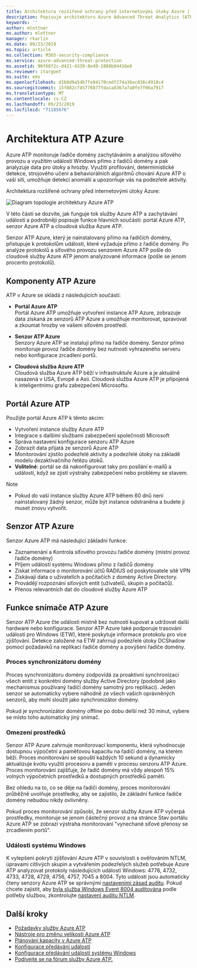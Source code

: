 ```yaml
---
title: Architektura rozšířené ochrany před internetovými útoky Azure | Microsoft Docs
description: Popisuje architekturu Azure Advanced Threat Analytics (ATP).
keywords: ''
author: mlottner
ms.author: mlottner
manager: rkarlin
ms.date: 09/23/2019
ms.topic: article
ms.collection: M365-security-compliance
ms.service: azure-advanced-threat-protection
ms.assetid: 90f68f2c-d421-4339-8e49-1888b84416e6
ms.reviewer: itargoet
ms.suite: ems
ms.openlocfilehash: d1b0d9a5db7fe94170cedf274a36ec036c4910c4
ms.sourcegitcommit: 15f882cf45776877fdaca8367a7a0fe7f06a7917
ms.translationtype: MT
ms.contentlocale: cs-CZ
ms.lasthandoff: 09/23/2019
ms.locfileid: "71185676"
---
```

# <a name="azure-atp-architecture"></a>Architektura ATP Azure

Azure ATP monitoruje řadiče domény zachytáváním a analýzou síťového provozu a využitím událostí Windows přímo z řadičů domény a pak analyzuje data pro útoky a hrozby. Využití profilování, deterministické detekce, strojového učení a behaviorálních algoritmů chování Azure ATP o vaší síti, umožňuje detekci anomálií a upozorňuje vás na podezřelé aktivity.

Architektura rozšířené ochrany před internetovými útoky Azure:

![Diagram topologie architektury Azure ATP](media/atp-architecture-topology.png)

V této části se dozvíte, jak funguje tok služby Azure ATP a zachytávání událostí a podrobněji popisuje funkce hlavních součástí: portál Azure ATP, senzor Azure ATP a cloudová služba Azure ATP. 

Senzor ATP Azure, který je nainstalovaný přímo na řadičích domény, přistupuje k protokolům událostí, které vyžaduje přímo z řadiče domény. Po analýze protokolů a síťového provozu senzorem Azure ATP pošle do cloudové služby Azure ATP jenom analyzované informace (pošle se jenom procento protokolů). 

## <a name="azure-atp-components"></a>Komponenty ATP Azure
ATP v Azure se skládá z následujících součástí:

-   **Portál Azure ATP** <br>
Portál Azure ATP umožňuje vytvoření instance ATP Azure, zobrazuje data získaná ze senzorů ATP Azure a umožňuje monitorovat, spravovat a zkoumat hrozby ve vašem síťovém prostředí.  
-   **Senzor ATP Azure**<br>
Senzory Azure ATP se instalují přímo na řadiče domény. Senzor přímo monitoruje provoz řadiče domény bez nutnosti vyhrazeného serveru nebo konfigurace zrcadlení portů.

-   **Cloudová služba Azure ATP**<br>
Cloudová služba Azure ATP běží v infrastruktuře Azure a je aktuálně nasazená v USA, Evropě a Asii. Cloudová služba Azure ATP je připojená k inteligentnímu grafu zabezpečení Microsoftu. 

## <a name="azure-atp-portal"></a>Portál Azure ATP 
Použijte portál Azure ATP k těmto akcím:
- Vytvoření instance služby Azure ATP
- Integrace s dalšími službami zabezpečení společnosti Microsoft 
- Správa nastavení konfigurace senzoru ATP Azure 
- Zobrazit data přijatá ze senzorů Azure ATP
- Monitorování zjistilo podezřelé aktivity a podezřelé útoky na základě modelu dezaktivačního řetězu útoků.
- **Volitelné**: portál se dá nakonfigurovat taky pro posílání e-mailů a událostí, když se zjistí výstrahy zabezpečení nebo problémy se stavem.

> [!NOTE]
> - Pokud do vaší instance služby Azure ATP během 60 dnů není nainstalovaný žádný senzor, může být instance odstraněna a budete ji muset znovu vytvořit.

## <a name="azure-atp-sensor"></a>Senzor ATP Azure
Senzor Azure ATP má následující základní funkce:
- Zaznamenání a Kontrola síťového provozu řadiče domény (místní provoz řadiče domény)
- Příjem událostí systému Windows přímo z řadičů domény 
- Získat informace o monitorování účtů RADIUS od poskytovatele sítě VPN
- Získávají data o uživatelích a počítačích z domény Active Directory.
- Provádějí rozpoznání síťových entit (uživatelů, skupin a počítačů).
- Přenos relevantních dat do cloudové služby Azure ATP

 
## <a name="azure-atp-sensor-features"></a>Funkce snímače ATP Azure

Senzor ATP Azure čte události místně bez nutnosti kupovat a udržovat další hardware nebo konfigurace. Senzor ATP Azure také podporuje trasování událostí pro Windows (ETW), které poskytuje informace protokolu pro více zjišťování. Detekce založené na ETW zahrnují podezřelé útoky DCShadow pomocí požadavků na replikaci řadiče domény a povýšení řadiče domény.

### <a name="domain-synchronizer-process"></a>Proces synchronizátoru domény

Proces synchronizátoru domény zodpovídá za proaktivní synchronizaci všech entit z konkrétní domény služby Active Directory (podobně jako mechanismus používaný řadiči domény samotný pro replikaci). Jeden senzor se automaticky vybere náhodně ze všech vašich oprávněných senzorů, aby mohl sloužit jako synchronizátor domény. 

Pokud je synchronizátor domény offline po dobu delší než 30 minut, vybere se místo toho automaticky jiný snímač. 
    
### <a name="resource-limitations"></a>Omezení prostředků

Senzor ATP Azure zahrnuje monitorovací komponentu, která vyhodnocuje dostupnou výpočetní a paměťovou kapacitu na řadiči domény, na kterém běží. Proces monitorování se spouští každých 10 sekund a dynamicky aktualizuje kvótu využití procesoru a paměti v procesu senzoru ATP Azure. Proces monitorování zajišťuje, že řadič domény má vždy alespoň 15% volných výpočetních prostředků a dostupných prostředků paměti.

Bez ohledu na to, co se děje na řadiči domény, proces monitorování průběžně uvolňuje prostředky, aby se zajistilo, že základní funkce řadiče domény nebudou nikdy ovlivněny.

Pokud proces monitorování způsobí, že senzor služby Azure ATP vyčerpá prostředky, monitoruje se jenom částečný provoz a na stránce Stav portálu Azure ATP se zobrazí výstraha monitorování "vynechané síťové přenosy se zrcadlením portů".

### <a name="windows-events"></a>Události systému Windows

K vylepšení pokrytí zjišťování Azure ATP v souvislosti s ověřováním NTLM, úpravami citlivých skupin a vytvářením podezřelých služeb potřebuje Azure ATP analyzovat protokoly následujících událostí Windows: 4776, 4732, 4733, 4728, 4729, 4756, 4757, 7045 a 8004. Tyto události jsou automaticky čteny senzory Azure ATP se správnými [nastaveními zásad auditu](atp-advanced-audit-policy.md). Pokud chcete zajistit, aby [byla služba Windows Event 8004 auditována](configure-event-collection.md##ntlm-authentication-using-windows-event-8004) podle potřeby službou, zkontrolujte [nastavení auditu NTLM](https://blogs.technet.microsoft.com/askds/2009/10/08/ntlm-blocking-and-you-application-analysis-and-auditing-methodologies-in-windows-7/).

## <a name="next-steps"></a>Další kroky

- [Požadavky služby Azure ATP](atp-prerequisites.md)
- [Nástroje pro změnu velikosti Azure ATP](http://aka.ms/trisizingtool)
- [Plánování kapacity v Azure ATP](atp-capacity-planning.md)
- [Konfigurace předávání událostí](configure-event-forwarding.md)
- [Konfigurace předávání událostí systému Windows](configure-event-forwarding.md)
- [Podívejte se na fórum služby Azure ATP.](https://aka.ms/azureatpcommunity)
